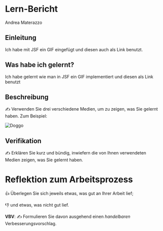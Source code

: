# Lern-Bericht
Andrea Materazzo

## Einleitung

Ich habe mit JSF ein GIF eingefügt und diesen auch als Link benutzt.

## Was habe ich gelernt?

Ich habe gelernt wie man in JSF ein GIF implementiert und diesen als Link benutzt

## Beschreibung

✍️ Verwenden Sie drei verschiedene Medien, um zu zeigen, was Sie gelernt haben. Zum Beispiel:

![Doggo](https://media.giphy.com/media/hzhPpchAES7SBoJFwl/giphy-downsized-large.gif)
## Verifikation

✍️ Erklären Sie kurz und bündig, inwiefern die von Ihnen verwendeten Medien zeigen, was Sie gelernt haben.

# Reflektion zum Arbeitsprozess

👍 Überlegen Sie sich jeweils etwas, was gut an Ihrer Arbeit lief; 

👎 und etwas, was nicht gut lief.

**VBV**: ✍️ Formulieren Sie davon ausgehend einen *handelbaren* Verbesserungsvorschlag.
